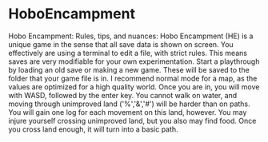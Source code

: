 # HoboEncampment
Hobo Encampment: Rules, tips, and nuances:
Hobo Encampment (HE) is a unique game in the sense that all save data is shown on screen.  You effectively are using a terminal to edit a file, with strict rules.  This means saves are very modifiable for your own experimentation.
Start a playthrough by loading an old save or making a new game.  These will be saved to the folder that your game file is in.  I recommend normal mode for a map, as the values are optimized for a high quality world.
Once you are in, you will move with WASD, followed by the enter key.  You cannot walk on water, and moving through unimproved land ('%','&','#') will be harder than on paths.  You will gain one log for each movement on this land, however.
You may injure yourself crossing unimproved land, but you also may find food.  Once you cross land enough, it will turn into a basic path.
